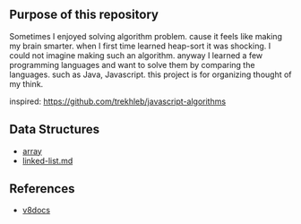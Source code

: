 
## Purpose of this repository

Sometimes I enjoyed solving algorithm problem. cause it feels like making my brain smarter.
when I first time learned heap-sort it was shocking. I could not imagine making such an algorithm. anyway 
I learned a few programming languages ​​and want to solve them by comparing the languages.
such as Java, Javascript. this project is for organizing thought of my think.

inspired: https://github.com/trekhleb/javascript-algorithms

## Data Structures

* [array](data-structure/array/array.md)
* [linked-list.md](data-structure/linked-list/linked-list.md)


## References

* [v8docs](https://v8docs.nodesource.com/)

